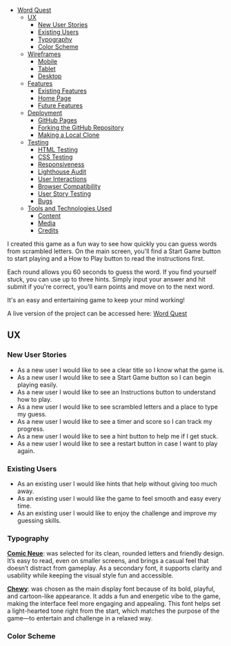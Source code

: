 - [Word Quest](#Word-Quest)
  - [UX](#ux)
    - [New User Stories](#new-user-stories)
    - [Existing Users](#existing-users)
    - [Typography](#typography)
    - [Color Scheme](#color-scheme)
  - [Wireframes](#wireframes)
    - [Mobile](#mobile)
    - [Tablet](#tablet)
    - [Desktop](#desktop)
  - [Features](#features)
    - [Existing Features](#existing-features)
    - [Home Page](#home-page)
    - [Future Features](#future-features)
  - [Deployment](#deployment)
    - [GitHub Pages](#github-pages)
    - [Forking the GitHub Repository](#forking-the-github-repository)
    - [Making a Local Clone](#making-a-local-clone)
  - [Testing](#testing)
    - [HTML Testing](#html-testing)
    - [CSS Testing](#css-testing)
    - [Responsiveness](#responsiveness)
    - [Lighthouse Audit](#lighthouse-audit)
    - [User Interactions](#user-interactions)
    - [Browser Compatibility](#browser-compatibility)
    - [User Story Testing](#user-story-testing)
    - [Bugs](#bugs)
  - [Tools and Technologies Used](#tools-and-technologies-used)
    - [Content](#content)
    - [Media](#media)
    - [Credits](#credits)


I created this game as a fun way to see how quickly you can guess words from scrambled letters.  On the main screen, you'll find a Start Game button to start playing and a How to Play button to read the instructions first.

 Each round allows you 60 seconds to guess the word.  If you find yourself stuck, you can use up to three hints. Simply input your answer and hit submit if you're correct, you'll earn points and move on to the next word.

 It's an easy and entertaining game to keep your mind working!
 
A live version of the project can be accessed here: [Word Quest](kulthoom12.github.io/Word-Quest/)

## UX

### New User Stories

- As a new user I would like to see a clear title so I know what the game is.
- As a new user I would like to see a Start Game button so I can begin playing easily.
- As a new user I would like to see an Instructions button to understand how to play.
- As a new user I would like to see scrambled letters and a place to type my guess.
- As a new user I would like to see a timer and score so I can track my progress.
- As a new user I would like to see a hint button to help me if I get stuck.
- As a new user I would like to see a restart button in case I want to play again.

### Existing Users

- As an existing user I would like hints that help without giving too much away.
- As an existing user I would like the game to feel smooth and easy every time.
- As an existing user I would like to enjoy the challenge and improve my guessing skills.

### Typography 

**[Comic Neue](https://fonts.google.com/specimen/Chewy)**: was selected for its clean, rounded letters and friendly design. It’s easy to read, even on smaller screens, and brings a casual feel that doesn’t distract from gameplay. As a secondary font, it supports clarity and usability while keeping the visual style fun and accessible.

**[Chewy](https://fonts.google.com/specimen/Comic+Neue)**: was chosen as the main display font because of its bold, playful, and cartoon-like appearance. It adds a fun and energetic vibe to the game, making the interface feel more engaging and appealing. This font helps set a light-hearted tone right from the start, which matches the purpose of the game—to entertain and challenge in a relaxed way.

### Color Scheme




